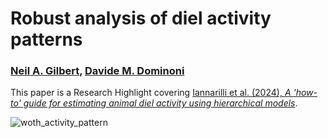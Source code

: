 # Robust analysis of diel activity patterns

### [Neil A. Gilbert](https://gilbertecology.com), [Davide M. Dominoni](https://www.davidedominoni.com/)

This paper is a Research Highlight covering [Iannarilli et al. (2024), *A 'how-to' guide for estimating animal diel activity using hierarchical models*](https://besjournals.onlinelibrary.wiley.com/doi/full/10.1111/1365-2656.14213). 



![woth_activity_pattern](https://github.com/user-attachments/assets/08b4518c-7c7a-4630-b4b5-3f22d302f184)
